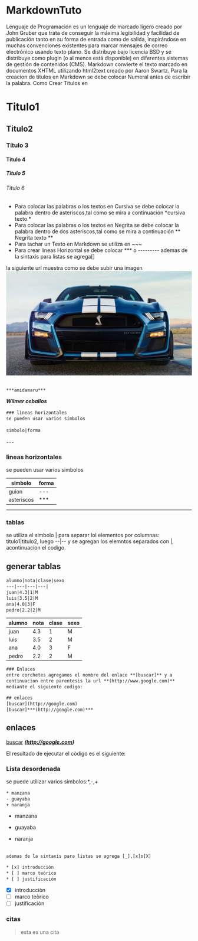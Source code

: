 # MarkdownTuto
Lenguaje de Programación
es un lenguaje de marcado ligero creado por John Gruber que trata de conseguir la máxima legibilidad y facilidad de publicación tanto en su forma de entrada como de salida, inspirándose en muchas convenciones existentes para marcar mensajes de correo electrónico usando texto plano. Se distribuye bajo licencia BSD y se distribuye como plugin (o al menos está disponible) en diferentes sistemas de gestión de contenidos (CMS). Markdown convierte el texto marcado en documentos XHTML utilizando html2text creado por Aaron Swartz. 
Para la creacion de titulos en Markdown se debe colocar Numeral antes de escribir la palabra.
Como Crear Titulos en 
# Titulo1 
##  Titulo2
### Titulo 3
#### Titulo 4
##### Titulo 5 
###### Titulo 6
* Para colocar las palabras o los textos en Cursiva se debe colocar  la palabra dentro de asteriscos,tal como se mira 
a continuación
*cursiva texto *
* Para colocar las palabras o los textos en Negrita se debe colocar  la palabra dentro de dos asteriscos,tal como se mira 
a continuación
** Negrita texto **
* Para tachar un Texto en Markdown se utiliza en ~~~ 
* Para crear lineas Horizontal se debe colocar *** o ---------
ademas de la sintaxis para listas se agrega[]

la siguiente url muestra como se debe subir una imagen 
![facebook](imagenes/2020-ford-mustang-shelby-gt500-front.jpg)

~~~

~~~

~~~
***amidamaru***
~~~
***Wilmer ceballos***
~~~
### lìneas horizontales
se pueden usar varios simbolos

simbolo|forma

---
~~~
### lìneas horizontales
se pueden usar varios simbolos

simbolo|forma
--|--
guion|---
asteriscos|***

---


### tablas
se utiliza el simbolo | para separar lol elementos por columnas: titulo1|titulo2, luego --|-- y se agregan los elemntos separados
con |, acontinuacion el codigo.
## generar tablas
~~~
alumno|nota|clase|sexo
---|---|---|---|
juan|4.3|1|M
luis|3.5|2|M
ana|4.0|3|F
pedro|2.2|2|M

~~~
alumno|nota|clase|sexo
---|---|---|---|
juan|4.3|1|M
luis|3.5|2|M
ana|4.0|3|F
pedro|2.2|2|M
~~~
### Enlaces
entre corchetes agregamos el nombre del enlace **[buscar]** y a continuacion entre parentesis la url **(http://www.google.com)**
mediante el siguiente codigo:
~~~
~~~
## enlaces
[buscar](http://google.com)
[buscar]***(http://google.com)***
~~~
## enlaces
[buscar](http://google.com)
***(http://google.com)***

El resultado de ejecutar el còdigo es el siguiente:

<!--listas desordenadas <u>--->
### Lista desordenada
se puede utilizar varios simbolos:*,-,+
~~~~
* manzana
- guayaba
+ naranja
~~~~
* manzana
- guayaba
+ naranja
~~~~

ademas de la sintaxis para listas se agrega [_],[x]o[X]

~~~~
~~~~
* [x] introducciòn
* [ ] marco teòrico
* [ ] justificaciòn
~~~~
* [x] introducciòn
* [ ] marco teòrico
* [ ] justificaciòn

### citas
>esta es una cita






